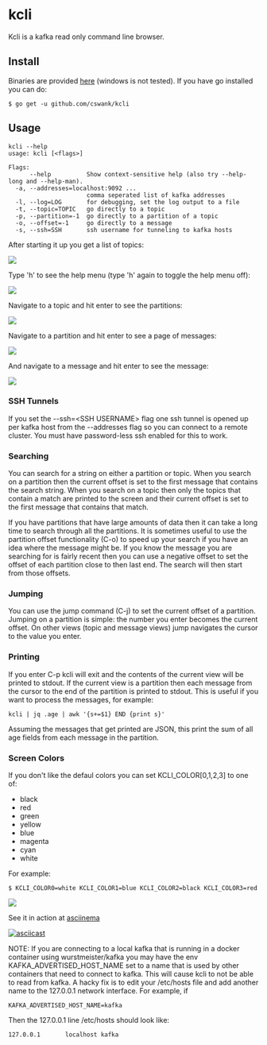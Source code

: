 # kcli
Kcli is a kafka read only command line browser.

## Install

Binaries are provided [here](https://github.com/cswank/kcli/releases/tag/1.4.1) (windows
is not tested).  If you have go installed you can do:

    $ go get -u github.com/cswank/kcli

## Usage

	kcli --help
	usage: kcli [<flags>]

	Flags:
	      --help          Show context-sensitive help (also try --help-long and --help-man).
	  -a, --addresses=localhost:9092 ...
	                      comma seperated list of kafka addresses
	  -l, --log=LOG       for debugging, set the log output to a file
	  -t, --topic=TOPIC   go directly to a topic
	  -p, --partition=-1  go directly to a partition of a topic
	  -o, --offset=-1     go directly to a message
	  -s, --ssh=SSH       ssh username for tunneling to kafka hosts

After starting it up you get a list of topics:

<img src="./docs/one.png"/>

Type 'h' to see the help menu (type 'h' again to toggle the help menu off):

<img src="./docs/two.png"/>

Navigate to a topic and hit enter to see the partitions:

<img src="./docs/three.png"/>

Navigate to a partition and hit enter to see a page of messages:

<img src="./docs/four.png"/>

And navigate to a message and hit enter to see the message:

<img src="./docs/five.png"/>

### SSH Tunnels
If you set the --ssh=\<SSH USERNAME> flag one ssh tunnel is opened up per
kafka host from the --addresses flag so you can connect to a remote cluster.
You must have password-less ssh enabled for this to work.

### Searching
You can search for a string on either a partition or topic.  When you search
on a partition then the current offset is set to the first message that
contains the search string.  When you search on a topic then only the topics
that contain a match are printed to the screen and their current offset is
set to the first message that contains that match.

If you have partitions that have large amounts of data then it can take a
long time to search through all the partitions.  It is sometimes useful
to use the partition offset functionality (C-o) to speed up your
search if you have an idea where the message might be.  If you know the message
you are searching for is fairly recent then you can use a negative offset to set
the offset of each partition close to then last end.  The search will then start
from those offsets.

### Jumping
You can use the jump command (C-j) to set the current offset of a partition.
Jumping on a partition is simple: the number you enter becomes the current offset.
On other views (topic and message views) jump navigates the cursor to the value
you enter.

### Printing
If you enter C-p kcli will exit and the contents of the current view will be printed to
stdout.  If the current view is a partition then each message from the cursor to the end
of the partition is printed to stdout.  This is useful if you want to process the messages,
for example:

    kcli | jq .age | awk '{s+=$1} END {print s}'

Assuming the messages that get printed are JSON, this print the sum of all age fields
from each message in the partition.

### Screen Colors

If you don't like the defaul colors you can set KCLI_COLOR[0,1,2,3] to one of:

* black
* red
* green
* yellow
* blue
* magenta
* cyan
* white

For example:

    $ KCLI_COLOR0=white KCLI_COLOR1=blue KCLI_COLOR2=black KCLI_COLOR3=red

<img src="./docs/six.png"/>

See it in action at [asciinema](https://asciinema.org/a/wTeIxxlIhgQzSQv9mIAG689sP)

[![asciicast](https://asciinema.org/a/wTeIxxlIhgQzSQv9mIAG689sP.png)](https://asciinema.org/a/wTeIxxlIhgQzSQv9mIAG689sP)

NOTE: If you are connecting to a local kafka that is running in a docker container
using wurstmeister/kafka you may have the env KAFKA_ADVERTISED_HOST_NAME set to
a name that is used by other containers that need to connect to kafka.  This will
cause kcli to not be able to read from kafka.  A hacky fix is to edit your /etc/hosts
file and add another name to the 127.0.0.1 network interface.  For example, if

    KAFKA_ADVERTISED_HOST_NAME=kafka

Then the 127.0.0.1 line /etc/hosts should look like:

    127.0.0.1       localhost kafka
